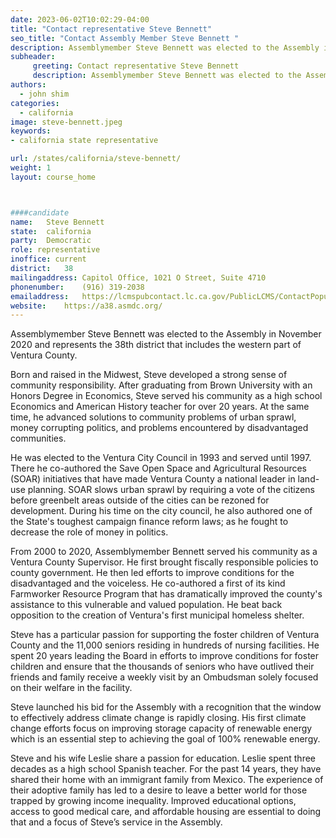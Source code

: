 ```yaml
---
date: 2023-06-02T10:02:29-04:00
title: "Contact representative Steve Bennett"
seo_title: "Contact Assembly Member Steve Bennett "
description: Assemblymember Steve Bennett was elected to the Assembly in November 2020 and represents the 38th district that includes the western part of Ventura County.
subheader:
     greeting: Contact representative Steve Bennett
     description: Assemblymember Steve Bennett was elected to the Assembly in November 2020 and represents the 38th district that includes the western part of Ventura County.
authors:
  - john shim
categories:
  - california
image: steve-bennett.jpeg
keywords:
- california state representative

url: /states/california/steve-bennett/
weight: 1
layout: course_home



####candidate
name:	Steve Bennett
state:	california
party:	Democratic
role: representative
inoffice: current
district:	38
mailingaddress:	Capitol Office, 1021 O Street, Suite 4710
phonenumber:	(916) 319-2038
emailaddress:	https://lcmspubcontact.lc.ca.gov/PublicLCMS/ContactPopup.php?district=AD38&inframe=N
website:	https://a38.asmdc.org/
---
```


Assemblymember Steve Bennett was elected to the Assembly in November 2020 and represents the 38th district that includes the western part of Ventura County.

Born and raised in the Midwest, Steve developed a strong sense of community responsibility. After graduating from Brown University with an Honors Degree in Economics, Steve served his community as a high school Economics and American History teacher for over 20 years. At the same time, he advanced solutions to community problems of urban sprawl, money corrupting politics, and problems encountered by disadvantaged communities.

He was elected to the Ventura City Council in 1993 and served until 1997. There he co-authored the Save Open Space and Agricultural Resources (SOAR) initiatives that have made Ventura County a national leader in land-use planning. SOAR slows urban sprawl by requiring a vote of the citizens before greenbelt areas outside of the cities can be rezoned for development. During his time on the city council, he also authored one of the State's toughest campaign finance reform laws; as he fought to decrease the role of money in politics.

From 2000 to 2020, Assemblymember Bennett served his community as a Ventura County Supervisor. He first brought fiscally responsible policies to county government. He then led efforts to improve conditions for the disadvantaged and the voiceless. He co-authored a first of its kind Farmworker Resource Program that has dramatically improved the county's assistance to this vulnerable and valued population. He beat back opposition to the creation of Ventura's first municipal homeless shelter.

Steve has a particular passion for supporting the foster children of Ventura County and the 11,000 seniors residing in hundreds of nursing facilities. He spent 20 years leading the Board in efforts to improve conditions for foster children and ensure that the thousands of seniors who have outlived their friends and family receive a weekly visit by an Ombudsman solely focused on their welfare in the facility.

Steve launched his bid for the Assembly with a recognition that the window to effectively address climate change is rapidly closing. His first climate change efforts focus on improving storage capacity of renewable energy which is an essential step to achieving the goal of 100% renewable energy.

Steve and his wife Leslie share a passion for education. Leslie spent three decades as a high school Spanish teacher. For the past 14 years, they have shared their home with an immigrant family from Mexico. The experience of their adoptive family has led to a desire to leave a better world for those trapped by growing income inequality. Improved educational options, access to good medical care, and affordable housing are essential to doing that and a focus of Steve’s service in the Assembly.